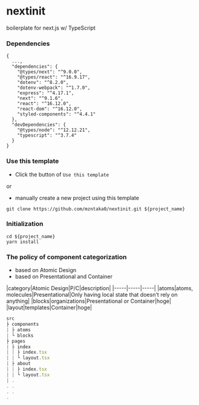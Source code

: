 # nextinit
boilerplate for next.js w/ TypeScript

### Dependencies
```
{
  ...,
  "dependencies": {
    "@types/next": "^9.0.0",
    "@types/react": "^16.9.17",
    "dotenv": "^8.2.0",
    "dotenv-webpack": "^1.7.0",
    "express": "^4.17.1",
    "next": "^9.1.6",
    "react": "^16.12.0",
    "react-dom": "^16.12.0",
    "styled-components": "^4.4.1"
  },
  "devDependencies": {
    "@types/node": "^12.12.21",
    "typescript": "^3.7.4"
  }
}
```

### Use this template
* Click the button of `Use this template`

or 

* manually create a new project using this template
```
git clone https://github.com/mzntaka0/nextinit.git ${project_name}
```

### Initialization
```
cd ${project_name}
yarn install
```


### The policy of component categorization
* based on Atomic Design
* based on Presentational and Container

|category|Atomic Design|P/C|description|
|-----|-----|-----|
|atoms|atoms, molecules|Presentational|Only having local state that doesn't rely on anything|
|blocks|organizations|Presentational or Container|hoge|
|layout|templates|Container|hoge|



```ts
src
├ components
| ├ atoms
| └ blocks
├ pages
| ├ index
| | ├ index.tsx
| | └ layout.tsx
| ├ about
| | ├ index.tsx
| | └ layout.tsx
| .
. .
. .
.
```
